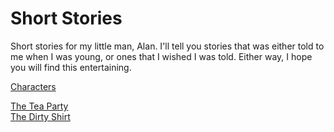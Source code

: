 # Short Stories

Short stories for my little man, Alan. I'll tell you stories that was either
told to me when I was young, or ones that I wished I was told. Either way, I
hope you will find this entertaining.

[Characters](characters.md)

[The Tea Party](stories/the_tea_party.md)<br/>
[The Dirty Shirt](stories/the_dirty_shirt.md)<br />

